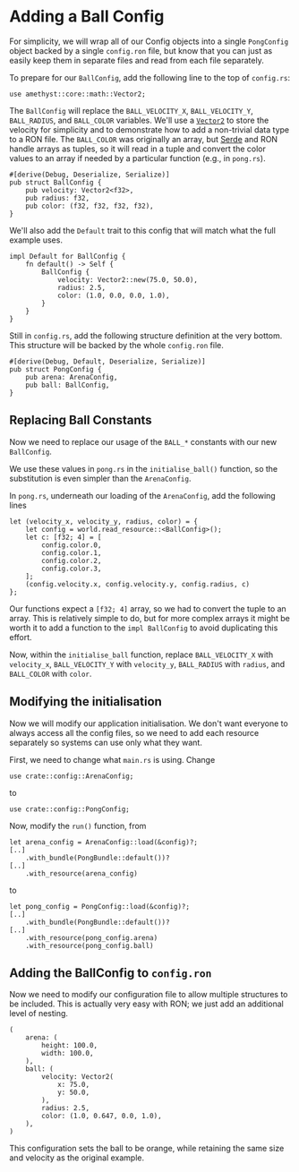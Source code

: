 # Adding a Ball Config

For simplicity, we will wrap all of our Config objects into a single `PongConfig` object backed by a single
`config.ron` file, but know that you can just as easily keep them in separate files and read from each file
separately.

To prepare for our `BallConfig`, add the following line to the top of `config.rs`:

```rust,ignore
use amethyst::core::math::Vector2;
```

The `BallConfig` will replace the `BALL_VELOCITY_X`, `BALL_VELOCITY_Y`, `BALL_RADIUS`, and `BALL_COLOR`
variables. We'll use a [`Vector2`][vec2] to store the velocity for simplicity and to demonstrate how to add
a non-trivial data type to a RON file. The `BALL_COLOR` was originally an array, but [Serde][serde] and RON
handle arrays as tuples, so it will read in a tuple and convert the color values to an array if needed by a
particular function (e.g., in `pong.rs`).

```rust,ignore
#[derive(Debug, Deserialize, Serialize)]
pub struct BallConfig {
    pub velocity: Vector2<f32>,
    pub radius: f32,
    pub color: (f32, f32, f32, f32),
}
```

We'll also add the `Default` trait to this config that will match what the full example uses.

```rust,ignore
impl Default for BallConfig {
    fn default() -> Self {
        BallConfig {
            velocity: Vector2::new(75.0, 50.0),
            radius: 2.5,
            color: (1.0, 0.0, 0.0, 1.0),
        }
    }
}
```

Still in `config.rs`, add the following structure definition at the very bottom. This structure will be
backed by the whole `config.ron` file.

```rust,ignore
#[derive(Debug, Default, Deserialize, Serialize)]
pub struct PongConfig {
    pub arena: ArenaConfig,
    pub ball: BallConfig,
}
```

## Replacing Ball Constants

Now we need to replace our usage of the `BALL_*` constants with our new `BallConfig`.

We use these values in `pong.rs` in the `initialise_ball()` function, so the substitution is even simpler than
the `ArenaConfig`.

In `pong.rs`, underneath our loading of the `ArenaConfig`, add the following lines

```rust,ignore
let (velocity_x, velocity_y, radius, color) = {
    let config = world.read_resource::<BallConfig>();
    let c: [f32; 4] = [
        config.color.0,
        config.color.1,
        config.color.2,
        config.color.3,
    ];
    (config.velocity.x, config.velocity.y, config.radius, c)
};
```

Our functions expect a `[f32; 4]` array, so we had to convert the tuple to an array. This is relatively
simple to do, but for more complex arrays it might be worth it to add a function to the `impl BallConfig` to
avoid duplicating this effort.

Now, within the `initialise_ball` function, replace `BALL_VELOCITY_X` with `velocity_x`, `BALL_VELOCITY_Y`
with `velocity_y`, `BALL_RADIUS` with `radius`, and `BALL_COLOR` with `color`.

## Modifying the initialisation

Now we will modify our application initialisation. We don't want everyone to always access all the config files, so we need to
add each resource separately so systems can use only what they want.

First, we need to change what `main.rs` is using. Change

```rust,ignore
use crate::config::ArenaConfig;
```

to

```rust,ignore
use crate::config::PongConfig;
```

Now, modify the `run()` function, from

```rust,ignore
let arena_config = ArenaConfig::load(&config)?;
[..]
    .with_bundle(PongBundle::default())?
[..]
    .with_resource(arena_config)
```

to

```rust,ignore
let pong_config = PongConfig::load(&config)?;
[..]
    .with_bundle(PongBundle::default())?
[..]
    .with_resource(pong_config.arena)
    .with_resource(pong_config.ball)
```

## Adding the BallConfig to `config.ron`

Now we need to modify our configuration file to allow multiple structures to be included. This is actually
very easy with RON; we just add an additional level of nesting.

```ignore
(
    arena: (
        height: 100.0,
        width: 100.0,
    ),
    ball: (
        velocity: Vector2(
            x: 75.0,
            y: 50.0,
        ),
        radius: 2.5,
        color: (1.0, 0.647, 0.0, 1.0),
    ),
)
```

This configuration sets the ball to be orange, while retaining the same size and velocity as the original
example.

[vec2]: https://nalgebra.org/rustdoc/nalgebra/base/type.Vector2.html
[serde]: https://docs.serde.rs/serde/index.html
